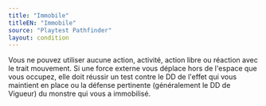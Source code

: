 ```yaml
---
title: "Immobile"
titleEN: "Immobile"
source: "Playtest Pathfinder"
layout: condition
---
```


Vous ne pouvez utiliser aucune action, activité, action libre ou réaction avec le trait mouvement. Si une force externe vous déplace hors de l'espace que vous occupez, elle doit réussir un test contre le DD de l'effet qui vous maintient en place ou la défense pertinente (généralement le DD de Vigueur) du monstre qui vous a immobilisé.